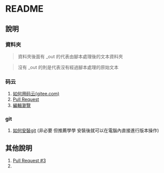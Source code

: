 # README

## 說明

### 資料夾

> 資料夾後面有 _out 的代表由腳本處理後的文本資料夾

> 沒有 _out 的則是代表沒有經過腳本處理的原始文本

### 码云

1. [如何用码云(gitee.com)](如何用码云%28gitee.com%29.md)
2. [Pull Request](Pull%20Request.md)
3. [編輯瀏覽](編輯瀏覽.md)

### git

1. [如何安裝git](如何安裝git.md) (非必要 但推薦學學 安裝後就可以在電腦內直接進行版本操作)

## 其他說明

1. [Pull Request #3](https://gitee.com/bluelovers/novel/pulls/3)
2. 
